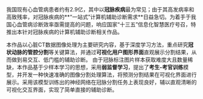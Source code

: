 我国现有心血管病患者约有2.9亿，其中以**冠脉疾病**最为常见；由于其高发病率和高致残率，对冠脉疾病的**“一站式”计算机辅助诊断需求**日益急切。为着手于我国心血管病诊断效率亟需提高的问题，响应国家“十三五”信息化智慧医疗号召，特推出本针对冠脉疾病的计算机辅助诊断相关作品。

本作品以心脏CT数据图像处理为主要研究内容，基于深度学习方法，重点研究**冠状动脉的管腔分割**等关键算法，并通过**可视化用户图形界面**直观展示分割结果，从而做到易交互、低门槛的辅助诊断。 由于冠脉标注图片样本获取难度大且数量稀缺，本作品基于少样本学习的思想，采用**弱监督学习**，提出了**考生-考官训练**模型，并开发一种快速准确的图像分割处理算法，将预测分割结果在可视化界面进行展示。采用该模型训练出的神经网络在冠脉分割任务上表现良好，辅以直观清晰的可视化交互界面，实现了简单直接的辅助诊断。

 
